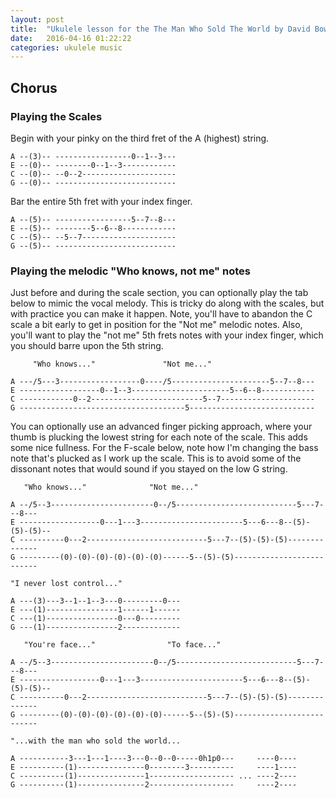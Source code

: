 ```yaml
---
layout: post
title:  "Ukulele lesson for the The Man Who Sold The World by David Bowie"
date:   2016-04-16 01:22:22
categories: ukulele music
---
```


## Chorus

### Playing the Scales

Begin with your pinky on the third fret of the A (highest) string.

    A --(3)-- -----------------0--1--3---
    E --(0)-- --------0--1--3------------
    C --(0)-- --0--2---------------------
    G --(0)-- ---------------------------

Bar the entire 5th fret with your index finger.

    A --(5)-- -----------------5--7--8---
    E --(5)-- --------5--6--8------------
    C --(5)-- --5--7---------------------
    G --(5)-- ---------------------------

### Playing the melodic "Who knows, not me" notes

Just before and during the scale section, you can optionally play the tab below to mimic the vocal melody. This is tricky do along with the scales, but with practice you can make it happen. Note, you'll have to abandon the C scale a bit early to get in position for the "Not me" melodic notes. Also, you'll want to play the "not me" 5th frets notes with your index finger, which you should barre upon the 5th string.

         "Who knows..."               "Not me..."

    A ---/5---3------------------0----/5----------------------5--7--8---
    E ------------------0--1--3----------------------5--6--8------------
    C ------------0--2-------------------------5--7---------------------
    G -------------------------------------5----------------------------

You can optionally use an advanced finger picking approach, where your thumb is plucking the lowest string for each note of the scale. This adds some nice fullness. For the F-scale below, note how I'm changing the bass note that's plucked as I work up the scale. This is to avoid some of the dissonant notes that would sound if you stayed on the low G string.

       "Who knows..."              "Not me..."

    A --/5--3-----------------------0--/5---------------------------5---7---8---
    E ------------------0---1---3-----------------------5---6---8--(5)-(5)-(5)--
    C ----------0---2---------------------------5---7--(5)-(5)-(5)--------------
    G ---------(0)-(0)-(0)-(0)-(0)-(0)------5--(5)-(5)--------------------------

    "I never lost control..."

    A ---(3)---3--1--1--3---0---------0---
    E ---(1)----------------1------1------
    C ---(1)----------------0---0---------
    G ---(1)----------------2-------------

       "You're face..."                "To face..."

    A --/5--3-----------------------0--/5---------------------------5---7---8---
    E ------------------0---1---3-----------------------5---6---8--(5)-(5)-(5)--
    C ----------0---2---------------------------5---7--(5)-(5)-(5)--------------
    G ---------(0)-(0)-(0)-(0)-(0)-(0)------5--(5)-(5)--------------------------

    "...with the man who sold the world...

    A -----------3---1---1----3---0--0--0-----0h1p0---     ----0----
    E ----------(1)---------------0--------3----------     ----1----
    C ----------(1)---------------1------------------- ... ----2----
    G ----------(1)---------------2-------------------     ----2----
